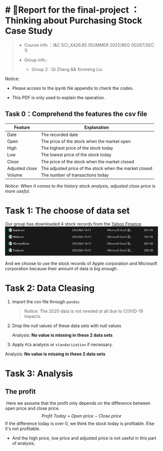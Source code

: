 # # :book:Report for the final-project ：Thinking about Purchasing Stock  Case Study

> + Course info ：I&C SCI_X426.85 (SUMMER 2022/REG 00267/SEC 1)
>
> + Group info :
>   + Group 2 : Qi Zhang && Xinmeng Liu

Notice: 

+ Please access to the ipynb file appendix to check the codes.

+ This PDF is only used to explain the operation.

  

## Task 0：Comprehend the features the csv file

 

| Feature        | Explanation                                            |
| -------------- | ------------------------------------------------------ |
| Date           | The recorded date                                      |
| Open           | The price of the stock when the market open            |
| High           | The highest price of the stock today                   |
| Low            | The lowest price of the stock today                    |
| Close          | The price of the stock when the market closed          |
| Adjusted close | The adjusted price of the stock when the market closed |
| Volume         | The number of transactions today                       |

*Notice: When it comes to the history stock analysis, adjusted close price is more useful.*



# Task 1: The choose of data set 

Our group has downloaded 4 stock records from the [Yahoo Finance](https://www.yahoo.com/author/yahoo-finance). ![records](images\records.png)

And we choose to use the stock records of Apple corporation and Microsoft corporation because their amount of data is big enough.



# Task 2: Data Cleasing

1. Import the csv file through `pandas`

   > Notice: The 2020 data is not needed at all due to COVID-19 impacts.

2. Drop the null values of these data sets with null values

   Analysis: **No value is missing in these 2 data sets**

3.  Apply `PCA` analysis or `standarization` if necessary.

   Analysis: **No value is missing in these 2 data sets**

# Task 3: Analysis

## The profit

​	Here we assume that the profit only depends on the difference between open price and close price. 
$$
Profit\ Today \ = \ Open \ price \ - \ Close \ price
$$
If the difference today is over 0, we think the stock today is profitable. Else it's not profitable.

+ And the high price, low price and adjusted price is not useful in this part of analysis.


